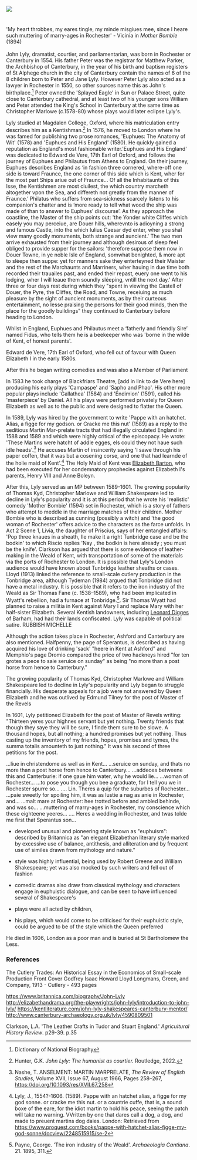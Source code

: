 <a href="https://juncture-digital.org"><img src="https://juncture-digital.org/images/ve-button.png"></a>

<param ve-config title="John Lyly" author="Hannah Jennison and Michelle Crowther" layout="vtl" banner="/images/banners/16c.jpg"> 

<param ve-entity eid="Q29303" aliases="Canterbury"> 

#

'My heart throbbes, my eares tingle, my minde misgiues mee, since I heare such muttering of marry-ages in Rochester' - Vicinia in _Mother Bombie_ (1894)
<br><br>
John Lyly, dramatist, courtier, and parliamentarian, was born in Rochester or Canterbury in 1554. His father Peter was the registrar for Matthew Parker, the Archbishop of Canterbury, in the year of his birth and baptism registers of St Alphege church in the city of Canterbury contain the names of 6 of the 8 children born to Peter and Jane Lyly. However Peter Lyly also acted as a lawyer in Rochester in 1550, so other sources name this as John's birthplace.[^ref1] Peter owned the 'Splayed Eagle' in Sun or Palace Street, quite close to Canterbury cathedral, and at least two of his younger sons William and Peter attended the King's School in Canterbury at the same time as Christopher Marlowe (c.1578-80) whose plays would later eclipse Lyly's.

Lyly studied at Magdalen College, Oxford, where his matriculation entry describes him as a Kentishman.[^ref3] In 1576, he moved to London where he was famed for publishing two prose romances, 'Euphues: The Anatomy of Wit' (1578) and 'Euphues and His England' (1580). He quickly gained a reputation as England's most fashionable writer.'Euphues and His England' was dedicated to Edward de Vere, 17th Earl of Oxford, and follows the journey of Euphues and Philautus from Athens to England. On their journey, Euphues describes England as ‘in fashion three cornered, where-off one side is toward Fraunce, the one corner of this side which is Kent, wher for the most part Ships ariue out of Fraunce… Of all the Inhabitaunts of this Isse, the Kentishmen are most ciuilest, the which country marcheth altogether vpon the Sea, and differeth not greatly from the manner of Fraunce.’ Philatus who suffers from sea-sickness scarcely listens to his companion's chatter and is ‘more ready to tell what wood the ship was made of than to answer to Euphues’ discourse’. As they approach the coastline, the Master of the ship points out: 'the Yonder white Cliffes which easely you may perceiue, are Douer hills, wherevnto is adioyning a strong and famous Castle, into the which Iulius Caesar dyd enter, wher you shal view many goodly monuments, both strange and auncient.' The two men arrive exhausted from their journey and although desirous of sleep feel obliged to provide supper for the sailors:  'therefore suppose them now in Douer Towne, in ye noble Isle of England, somwhat benighted, & more apt to sléepe then suppe: yet for manners sake they enterteyned their Maister and the rest of the Marchaunts and Marriners, wher hauing in due time both recorded their trauailes past, and ended their repast, euery one went to his lodging, wher I will leaue them soundly sléeping, vntill the next day.' After three or four days rest during which they "spent in viewing the Castell of Douer, the Pyre, the Cliffes, the Road, and Towne, receiuing as much pleasure by the sight of auncient monuments, as by their curteous entertainment, no lesse praising the persons for their good minds, then the place for the goodly buildings" they continued to Canterbury before heading to London.

Whilst in England, Euphues and Philautus meet a ‘fatherly and friendly Sire’ named Fidus, who tells them he is a beekeeper who was 'borne in the wilde of Kent, of honest parents'.



Edward de Vere, 17th Earl of Oxford, who fell out of favour with Queen Elizabeth I in the early 1580s.


After this he began writing comedies and was also a Member of Parliament

In 1583 he took charge of Blackfriars Theatre, [add in link to de Vere here] producing his early plays 'Campaspe' and 'Sapho and Phao'. His other more popular plays include 'Gallathea' (1584) and 'Endimion' (1591), called his 'masterpiece' by Daniel. All his plays were performed privately for Queen Elizabeth as well as to the public and were designed to flatter the Queen.

In 1589, Lyly was hired by the government to write 'Pappe with an hatchet. Alias, a figge for my godson. or Cracke me this nut' (1589) as a reply to the seditious Martin Mar-prelate tracts that had illegally circulated England in 1588 and 1589 and which were highly critical of the episcopacy. He wrote: 'These Martins were hatcht of addle egges, els could they not haue such idle heads'.[^ref8] He accuses Martin of insincerity saying 'I sawe through his paper coffen, that it was but a cosening corse, and one that had learnde of the holie maid of Kent'.[^ref9] The Holy Maid of Kent was [Elizabeth Barton](/medieval/barton-biography), who had been executed for her condemnatory prophecies against Elizabeth I's parents, Henry VIII and Anne Boleyn. 

After this, Lyly served as an MP between 1589-1601. The growing popularity of Thomas Kyd, Christopher Marlowe and William Shakespeare led to decline in Lyly's popularity and it is at this period that he wrote his 'realistic' comedy 'Mother Bombie' (1594) set in Rochester, which is a story of fathers who attempt to meddle in the marriage matches of their children. Mother Bombie who is described as cunning (possibly a witch) and 'the good woman of Rochester' offers advice to the characters as the farce unfolds. In Act 2 Scene 1, Livia, the daughter of Priscius, says of her entangled affairs: 'Pop three knaues in a sheath, Ile make it a right Tunbridge case and be the bodkin' to which Riscio replies 'Nay , the bodkin is here already ; you must be the knife'. Clarkson has argued that there is some evidence of leather-making in the Weald of Kent, with transportation of some of the materials via the ports of Rochester to London. It is possible that Lyly's London audience would have known about Tunbridge leather sheaths or cases. Lloyd (1913) linked the reference to small-scale cutlery production in the Tonbridge area, although Tydeman (1984) argued that Tonbridge did not have a metal industry. It is possible that it refers to the iron industry of the Weald as Sir Thomas Fane (c. 1538–1589), who had been implicated in Wyatt's rebellion, had a furnace at Tonbridge.[^ref10].  Sir Thomas Wyatt had planned to raise a militia in Kent against Mary I and replace Mary with her half-sister Elizabeth. Several Kentish landowners, including [Leonard Digges](/16c/digges-biography) of Barham, had had their lands confiscated. Lyly was capable of political satire. RUBBISH MICHELLE

Although the action takes place in Rochester, Ashford and Canterbury are also mentioned. Halfpenny, the page of Sperantus, is described as having acquired his love of drinking 'sack' "heere in Kent at Ashford" and Memphio's page Dromio compared the price of two hackneys hired "for ten grotes a pece to saie seruice on sunday" as being "no more than a post horse from hence to Canterbury."


The growing popularity of Thomas Kyd, Christopher Marlowe and William Shakespeare led to decline in Lyly's popularity and Lyly began to struggle financially.
His desperate appeals for a job were not answered by Queen Elizabeth and he was outlived by Edmund Tilney for the post of Master of the Revels

In 1601, Lyly petitioned Elizabeth for the post of Master of Revels writing: "Thirteen yeres your highnes servant but yet nothing. Twenty friends that though they saye they will be sure, I finde them sure to be slowe. A thousand hopes, but all nothing; a hundred promises but yet nothing. Thus casting up the inventory of my friends, hopes, promises and tymes, the summa totalis amounteth to just nothing." It was his second of three petitions for the post.


...liue in christendome as well as in Kent...
...seruice on sunday, and thats no more than a post horse from hence to Canterbury...
...addeces betweene this and Canterburie: if one gaue him water, why he would lie...
...woman of Rochester...
...to pose you though you bee a graduate, for I tell you we in Rochester spurre so...
.... Lin. Theres a quip for the suburbes of Rochester...
...paie sweetly for spoiling him, it was as lustie a nag as anie in Rochester, and...
...malt mare at Rochester: hee trotted before and ambled behinde, and was so...
...muttering of marry-ages in Rochester, my conscience which these eighteene yeeres...
.... Heres a wedding in Rochester, and twas tolde me first that Sperantus son...


- developed unusual and pioneering style known as "euphuism": described by Britannica as "an elegant Elizabethan literary style marked by excessive use of balance, antithesis, and alliteration and by frequent use of similes drawn from mythology and nature."


- style was highly influential, being used by Robert Greene and William Shakespeare; yet was also mocked by such writers and fell out of fashion
- comedic dramas also draw from classical mythology and characters engage in euphuistic dialogue, and can be seen to have influenced several of Shakespeare's
- plays were all acted by children, 
- his plays, which would come to be criticised for their euphuistic style, could be argued to be of the style which the Queen preferred

He died in 1606, London as a poor man and is buried at St Bartholomew the Less.

### References

[^ref1]: Dictionary of National Biography
[^ref2]: 
[^ref3]: Hunter, G.K. _John Lyly: The humanist as courtier._ Routledge, 2022.

[^ref8]: Nashe, T. ANSELMENT: MARTIN MARPRELATE, _The Review of English Studies_, Volume XVII, Issue 67, August 1966, Pages 258–267, https://doi.org/10.1093/res/XVII.67.258
[^ref9]: Lyly, J., 1554?-1606. (1589). Pappe with an hatchet alias, a figge for my god sonne. or cracke me this nut. or a countrie cuffe, that is, a sound boxe of the eare, for the idiot martin to hold his peace, seeing the patch will take no warning. VVritten by one that dares call a dog, a dog, and made to preuent martins dog daies. London: Retrieved from https://www.proquest.com/books/pappe-with-hatchet-alias-figge-my-god-sonne/docview/2248515915/se-2

The Cutlery Trades: An Historical Essay in the Economics of Small-scale Production
Front Cover
Godfrey Isaac Howard Lloyd
Longmans, Green, and Company, 1913 - Cutlery - 493 pages

[^ref1]: Tydeman, William. _Four Tudor comedies_ p.413.

https://www.britannica.com/biography/John-Lyly
http://elizabethandrama.org/the-playwrights/john-lyly/introduction-to-john-lyly/
https://kentliterature.com/john-lyly-shakespeares-canterbury-mentor/
http://www.canterbury-archaeology.org.uk/lyly/4590809501

[^ref10]: Payne, George. 'The iron industry of the Weald'. _Archaeologia Cantiana_. 21. 1895, 311.

Clarkson, L.A. 'The Leather Crafts in Tudor and Stuart England.' _Agricultural History Review_. p29-39. p.35



